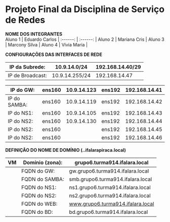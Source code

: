 # Projeto Final da Disciplina de Serviço de Redes

**NOME DOS INTEGRANTES**  
Aluno 1 | Eduardo Carlos | 
 :------: | :------: | 
Aluno 2 | Mariana Cris | 
Aluno 3 | Marcony Silva | 
Aluno 4 | Vívia Maria | 



**CONFIGURAÇÕES DAS INTERFACES DE REDE**

IP da Subrede: | 10.9.14.0/24 | 192.168.14.40/29 |
--------- | ------ | ------
IP de Broadcast:| 10.9.14.255/24 | 192.168.14.47 | 

| IP do GW: | ens160 | 10.9.14.123 | ens192 | 192.168.14.41 |
--------- | ------ | ------ | --------- | ------ | 
| IP do SAMBA: | ens160 | 10.9.14.119| ens192 | 192.168.14.42|
| IP do NS1: | ens160 | 10.9.14.105 | ens192 | 192.168.14.43 |
| IP do NS2: | ens160 | 10.9.14.130 | ens192 | 192.168.14.44 | 
| IP do NS2: | ens160 |  | ens192 | 192.168.14.45 | 
| IP do NS2: | ens160 |  | ens192 | 192.168.14.46 | 

 **DEFINIÇÃO DO NOME DE DOMÍNIO (..ifalarapiraca.local)**
 
 | VM | Domínio (zona): | grupo6.turma914.ifalara.local|
 --------- | ------ | ------
 |  | FQDN do GW: | gw.grupo6.turma914.ifalara.local | 
 |  | FQDN do SAMBA: | smb.grupo6.turma914.ifalara.local| 
 |  | FQDN do NS1: | ns1.grupo6.turma914.ifalara.local | 
 |  | FQDN do NS2:| ns2.grupo6.turma914.ifalara.local | 
 |  | FQDN do WEB: | www.grupo6.turma914.ifalara.local | 
 |  | FQDN do BD: | bd.grupo6.turma914.ifalara.local | 
